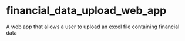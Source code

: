 # financial_data_upload_web_app
A web app that allows a user to upload an excel file containing financial data
